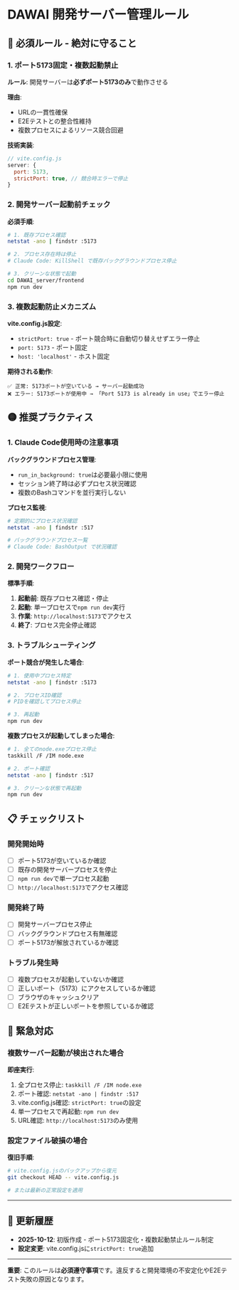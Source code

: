 # DAWAI 開発サーバー管理ルール

## 🔴 必須ルール - 絶対に守ること

### 1. ポート5173固定・複数起動禁止

**ルール**: 開発サーバーは**必ずポート5173のみ**で動作させる

**理由**:
- URLの一貫性確保
- E2Eテストとの整合性維持
- 複数プロセスによるリソース競合回避

**技術実装**:
```javascript
// vite.config.js
server: {
  port: 5173,
  strictPort: true, // 競合時エラーで停止
}
```

### 2. 開発サーバー起動前チェック

**必須手順**:
```bash
# 1. 既存プロセス確認
netstat -ano | findstr :5173

# 2. プロセス存在時は停止
# Claude Code: KillShell で既存バックグラウンドプロセス停止

# 3. クリーンな状態で起動
cd DAWAI_server/frontend
npm run dev
```

### 3. 複数起動防止メカニズム

**vite.config.js設定**:
- `strictPort: true` - ポート競合時に自動切り替えせずエラー停止
- `port: 5173` - ポート固定
- `host: 'localhost'` - ホスト固定

**期待される動作**:
```
✅ 正常: 5173ポートが空いている → サーバー起動成功
❌ エラー: 5173ポートが使用中 → 「Port 5173 is already in use」でエラー停止
```

## 🟡 推奨プラクティス

### 1. Claude Code使用時の注意事項

**バックグラウンドプロセス管理**:
- `run_in_background: true`は必要最小限に使用
- セッション終了時は必ずプロセス状況確認
- 複数のBashコマンドを並行実行しない

**プロセス監視**:
```bash
# 定期的にプロセス状況確認
netstat -ano | findstr :517

# バックグラウンドプロセス一覧
# Claude Code: BashOutput で状況確認
```

### 2. 開発ワークフロー

**標準手順**:
1. **起動前**: 既存プロセス確認・停止
2. **起動**: 単一プロセスで`npm run dev`実行
3. **作業**: `http://localhost:5173`でアクセス
4. **終了**: プロセス完全停止確認

### 3. トラブルシューティング

**ポート競合が発生した場合**:
```bash
# 1. 使用中プロセス特定
netstat -ano | findstr :5173

# 2. プロセスID確認
# PIDを確認してプロセス停止

# 3. 再起動
npm run dev
```

**複数プロセスが起動してしまった場合**:
```bash
# 1. 全てのnode.exeプロセス停止
taskkill /F /IM node.exe

# 2. ポート確認
netstat -ano | findstr :517

# 3. クリーンな状態で再起動
npm run dev
```

## 📋 チェックリスト

### 開発開始時
- [ ] ポート5173が空いているか確認
- [ ] 既存の開発サーバープロセスを停止
- [ ] `npm run dev`で単一プロセス起動
- [ ] `http://localhost:5173`でアクセス確認

### 開発終了時
- [ ] 開発サーバープロセス停止
- [ ] バックグラウンドプロセス有無確認
- [ ] ポート5173が解放されているか確認

### トラブル発生時
- [ ] 複数プロセスが起動していないか確認
- [ ] 正しいポート（5173）にアクセスしているか確認
- [ ] ブラウザのキャッシュクリア
- [ ] E2Eテストが正しいポートを参照しているか確認

## 🚨 緊急対応

### 複数サーバー起動が検出された場合

**即座実行**:
1. 全プロセス停止: `taskkill /F /IM node.exe`
2. ポート確認: `netstat -ano | findstr :517`
3. vite.config.js確認: `strictPort: true`の設定
4. 単一プロセスで再起動: `npm run dev`
5. URL確認: `http://localhost:5173`のみ使用

### 設定ファイル破損の場合

**復旧手順**:
```bash
# vite.config.jsのバックアップから復元
git checkout HEAD -- vite.config.js

# または最新の正常設定を適用
```

---

## 📝 更新履歴

- **2025-10-12**: 初版作成 - ポート5173固定化・複数起動禁止ルール制定
- **設定変更**: vite.config.jsに`strictPort: true`追加

---

**重要**: このルールは**必須遵守事項**です。違反すると開発環境の不安定化やE2Eテスト失敗の原因となります。